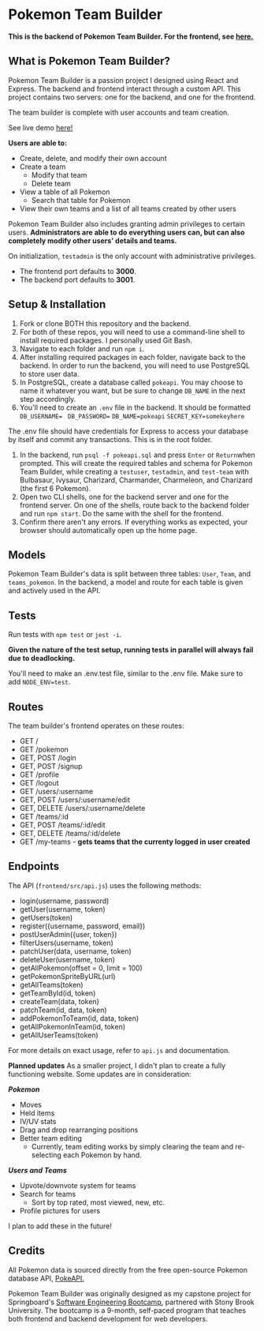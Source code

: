 # Pokemon Team Builder

**This is the backend of Pokemon Team Builder. For the frontend, see [here.](https://github.com/NLoo1/PKMN-team-builder-frontend)**

## What is Pokemon Team Builder?
Pokemon Team Builder is a passion project I designed using React and Express. The backend and frontend interact through a custom API. This project contains two servers: one for the backend, and one for the frontend.

The team builder is complete with user accounts and team creation. 

See live demo [here!](https://pkmn-team-builder-frontend.onrender.com/)

**Users are able to:**
- Create, delete, and modify their own account
- Create a team
	- Modify that team
	- Delete team
- View a table of all Pokemon
	- Search that table for Pokemon
- View their own teams and a list of all teams created by other users

Pokemon Team Builder also includes granting admin privileges to certain users. **Administrators are able to do everything users can, but can also completely modify other users' details and teams.**

On initialization, `testadmin` is the only account with administrative privileges.

- The frontend port defaults to **3000**.
- The backend port defaults to **3001**.

## Setup & Installation
1. Fork or clone BOTH this repository and the backend.
2. For both of these repos, you will need to use a command-line shell to install required packages. I personally used Git Bash.  
3. Navigate to each folder and run `npm i`. 
4. After installing required packages in each folder, navigate back to the backend. In order to run the backend, you will need to use PostgreSQL to store user data.
5. In PostgreSQL, create a database called `pokeapi`. You may choose to name it whatever you want, but be sure to change `DB_NAME` in the next step accordingly.
6. You'll need to create an `.env` file in the backend. It should be formatted
`DB_USERNAME= `
`DB_PASSWORD=`
`DB_NAME=pokeapi`
`SECRET_KEY=somekeyhere`

The .env file should have credentials for Express to access your database by itself and commit any transactions. This is in the root folder.
1. In the backend, run `psql -f pokeapi.sql` and press `Enter` or `Return`when prompted. This will create the required tables and schema for Pokemon Team Builder, while creating a `testuser`, `testadmin`, and `test-team` with Bulbasaur, Ivysaur, Charizard, Charmander, Charmeleon, and Charizard (the first 6 Pokemon).
2. Open two CLI shells, one for the backend server and one for the frontend server. On one of the shells, route back to the backend folder and run `npm start`. Do the same with the shell for the frontend.
3. Confirm there aren't any errors. If everything works as expected, your browser should automatically open up the home page.

##     Models
Pokemon Team Builder's data is split between three tables: `User`, `Team`, and `teams_pokemon`. In the backend, a model and route for each table is given and actively used in the API. 

## Tests
Run tests with `npm test` or `jest -i`. 

**Given the nature of the test setup, running tests in parallel will always fail due to deadlocking.**

You'll need to make an .env.test file, similar to the .env file. Make sure to add `NODE_ENV=test`.

## Routes
The team builder's frontend operates on these routes:
- GET / 
- GET /pokemon 
- GET, POST /login
- GET, POST /signup
- GET /profile
- GET /logout
- GET /users/:username
- GET, POST /users/:username/edit
- GET, DELETE /users/:username/delete
- GET /teams/:id
- GET, POST /teams/:id/edit
- GET, DELETE /teams/:id/delete
- GET /my-teams - **gets teams that the currenty logged in user created**
## Endpoints
The API (`frontend/src/api.js`) uses the following methods:
- login(username, password)
- getUser(username, token)
- getUsers(token)
- register({username, password, email})
- postUserAdmin({user, token})
- filterUsers(username, token)
- patchUser(data, username, token)
- deleteUser(username, token)
- getAllPokemon(offset  =  0, limit  =  100)
- getPokemonSpriteByURL(url)
- getAllTeams(token)
- getTeamById(id, token)
- createTeam(data, token)
- patchTeam(id, data, token)
- addPokemonToTeam(id, data, token)
- getAllPokemonInTeam(id, token)
- getAllUserTeams(token)

For more details on exact usage, refer to `api.js` and documentation.

**Planned updates**
As a smaller project, I didn't plan to create a fully functioning website. Some updates are in consideration:

***Pokemon***
- Moves
- Held items
- IV/UV stats
- Drag and drop rearranging positions
- Better team editing
  - Currently, team editing works by simply clearing the team and re-selecting each Pokemon by hand.

***Users and Teams***
- Upvote/downvote system for teams
- Search for teams
  - Sort by top rated, most viewed, new, etc.
- Profile pictures for users

I plan to add these in the future!

## Credits
All Pokemon data is sourced directly from the free open-source Pokemon database API, <a  href="https://pokeapi.co/">PokeAPI.</a> 

Pokemon Team Builder was originally designed as my capstone project for Springboard's [Software Engineering Bootcamp](https://www.springboard.com/courses/software-engineering-career-track/), partnered with Stony Brook University. The bootcamp is a 9-month, self-paced program that teaches both frontend and backend development for web developers. 